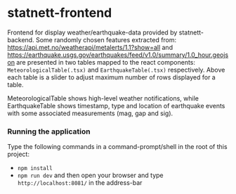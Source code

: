 # statnett-frontend
Frontend for display weather/earthquake-data provided by statnett-backend.
Some randomly chosen features extracted from:
https://api.met.no/weatherapi/metalerts/1.1?show=all
and
https://earthquake.usgs.gov/earthquakes/feed/v1.0/summary/1.0_hour.geojson
are presented in two tables mapped to the react components:
`MeteorologicalTable(.tsx)`
and
`EarthquakeTable(.tsx)`
respectively. Above each table is a slider to adjust maximum number of rows displayed for a table.

MeteorologicalTable shows high-level weather notifications, while
EarthquakeTable shows timestamp, type and location of earthquake events with some associated measurements (mag, gap and sig).


### Running the application
Type the following commands in a command-prompt/shell in the root of this project:
- `npm install`
- `npm run dev`
and then open your browser and type `http://localhost:8081/` in the address-bar
